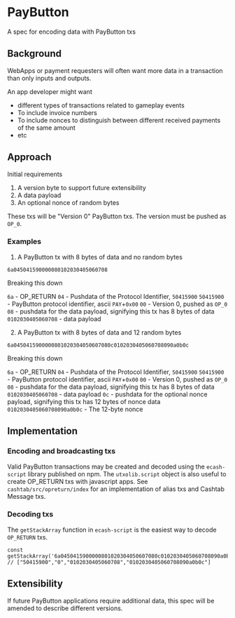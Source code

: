 # PayButton

A spec for encoding data with PayButton txs

## Background

WebApps or payment requesters will often want more data in a transaction than only inputs and outputs.

An app developer might want

-   different types of transactions related to gameplay events
-   To include invoice numbers
-   To include nonces to distinguish between different received payments of the same amount
-   etc

## Approach

Initial requirements

1. A version byte to support future extensibility
2. A data payload
3. An optional nonce of random bytes

These txs will be "Version 0" PayButton txs. The version must be pushed as `OP_0`.

### Examples

1. A PayButton tx with 8 bytes of data and no random bytes

`6a045041590000080102030405060708`

Breaking this down

`6a` - OP_RETURN
`04` - Pushdata of the Protocol Identifier, `50415900`
`50415900` - PayButton protocol identifier, ascii `PAY`+`0x00`
`00` - Version 0, pushed as `OP_0`
`08` - pushdata for the data payload, signifying this tx has 8 bytes of data
`0102030405060708` - data payload

2. A PayButton tx with 8 bytes of data and 12 random bytes

`6a0450415900000801020304050607080c0102030405060708090a0b0c`

Breaking this down

`6a` - OP_RETURN
`04` - Pushdata of the Protocol Identifier, `50415900`
`50415900` - PayButton protocol identifier, ascii `PAY`+`0x00`
`00` - Version 0, pushed as `OP_0`
`08` - pushdata for the data payload, signifying this tx has 8 bytes of data
`0102030405060708` - data payload
`0c` - pushdata for the optional nonce payload, signifying this tx has 12 bytes of nonce data
`0102030405060708090a0b0c` - The 12-byte nonce

## Implementation

### Encoding and broadcasting txs

Valid PayButton transactions may be created and decoded using the `ecash-script` library published on npm. The `utxolib.script` object is also useful to create OP_RETURN txs with javascript apps. See `cashtab/src/opreturn/index` for an implementation of alias txs and Cashtab Message txs.

### Decoding txs

The `getStackArray` function in `ecash-script` is the easiest way to decode `OP_RETURN` txs.

```
const getStackArray('6a0450415900000801020304050607080c0102030405060708090a0b0c)
// ["50415900","0","0102030405060708","0102030405060708090a0b0c"]
```

## Extensibility

If future PayButton applications require additional data, this spec will be amended to describe different versions.
